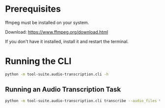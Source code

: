 # Prerequisites

ffmpeg must be installed on your system.

Download: https://www.ffmpeg.org/download.html

If you don't have it installed, install it and restart the terminal.

# Running the CLI

```bash
python -m tool-suite.audio-transcription.cli -h
```

## Running an Audio Transcription Task

```bash
python -m tool-suite.audio-transcription.cli transcribe --audio_files tool-suite/audio-transcription/audio_files/news.mp3
```
